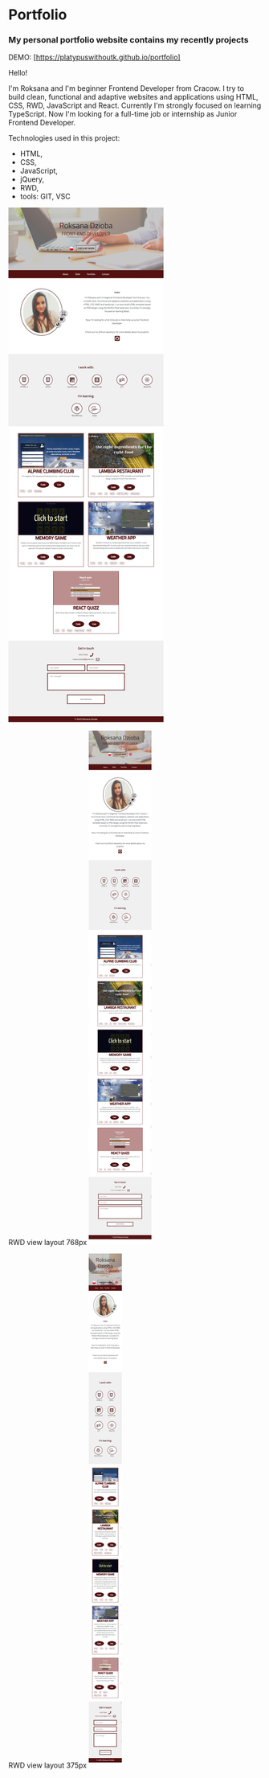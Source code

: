# Portfolio
### My personal portfolio website contains my recently projects

DEMO: [https://platypuswithoutk.github.io/portfolio]

Hello!

I'm Roksana and I'm beginner Frontend Developer from Cracow. I try to build clean, functional and adaptive websites and applications using HTML, CSS, RWD, JavaScript and React. Currently I'm strongly focused on learning TypeScript.
Now I'm looking for a full-time job or internship as Junior Frontend Developer.

Technologies used in this project:
* HTML, 
* CSS, 
* JavaScript, 
* jQuery, 
* RWD, 
* tools: GIT, VSC

![portfolio-layout full screen](https://github.com/platypuswithoutk/portfolio/blob/master/img/portfolio-layout.png)

RWD view layout 768px 
![portfolio-layout tablet](https://github.com/platypuswithoutk/portfolio/blob/master/img/portfolio-layout-768px.png)

RWD view layout 375px 
![portfolio-layout tablet](https://github.com/platypuswithoutk/portfolio/blob/master/img/portfolio-layout-375px.png)
